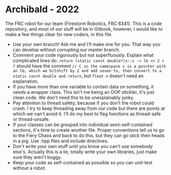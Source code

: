 # Archibald - 2022

The FRC robot for our team (Firestorm Robotics, FRC 6341). This is a code repository, and most of our stuff will be in Gitbook, however, I would like to make a few things clear for new coders, in this file.

* Use your own branch! Ask me and I'll make one for you. That way you can develop without corrupting our master branch.
* Comment your code rigorously but not superfluously. Explain what complicated lines do. `return (static const double*)x::c -> lb << 2 + 7` should have the comment `// C in the namespace x is a pointer with an lb, which we bitshift by 2 and add seven to, then convert to a static const double and return`, but `float n` doesn't need an explanation.
* If you have more than one variable to contain data on something, it needs a wrapper class. This isn't me being an OOP stickler, it's just clean code. We don't need this to be unexplainably junky.
* Pay attention to thread safety, because if you don't the robot could crash. I try to keep threading away from our code but there are points at which we can't avoid it. I'll do my best to flag functions as thread-safe or thread-unsafe.
* If your classes can be grouped into individual semi-self-contained sections, it's time to create another file. Proper conventions tell us to go to the Fiery Chaos and back to do this, but they can go stick their heads in a pig. Use .hpp files and include directives.
* Don't write your own stuff until you know you can't use somebody else's. Actually this is a lie, totally write your own libraries, just make sure they aren't buggy.
* Keep your code as self-contained as possible so you can unit-test without a robot.